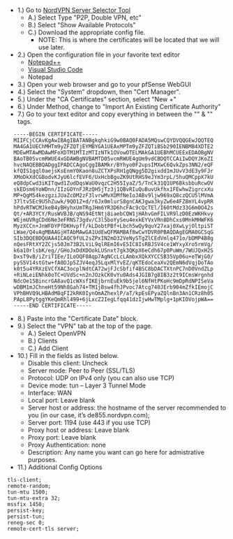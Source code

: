  - 1.) Go to [NordVPN Server Selector Tool](https://nordvpn.com/servers/tools/)
   - A.) Select Type "P2P, Double VPN, etc"
   - B.) Select "Show Available Protocols"
   - C.) Download the appropriate config file.
      - NOTE: This is where the certificates will be located that we will use later.
 - 2.) Open the configuration file in your favorite text editor
    - [Notepad++](https://notepad-plus-plus.org/)
    - [Visual Studio Code](https://code.visualstudio.com/download)
    - Notepad
 - 3.) Open your web browser and go to your pfSense WebGUI
 - 4.) Select the "System" dropdown, then "Cert Manager".
 - 5.) Under the "CA Certificates" section, select "New +"
 - 6.) Under Method, change to "Import An Existing Certificate Authority"
 - 7.) Go to your text editor and copy everything in between the "<CA>" & "</CA>" tags.
```
  -----BEGIN CERTIFICATE-----
  MIIFCjCCAvKgAwIBAgIBATANBgkqhkiG9w0BAQ0FADA5MQswCQYDVQQGEwJQQTEQ
  MA4GA1UEChMHTm9yZFZQTjEYMBYGA1UEAxMPTm9yZFZQTiBSb290IENBMB4XDTE2
  MDEwMTAwMDAwMFoXDTM1MTIzMTIzNTk1OVowOTELMAkGA1UEBhMCUEExEDAOBgNV
  BAoTB05vcmRWUE4xGDAWBgNVBAMTD05vcmRWUE4gUm9vdCBDQTCCAiIwDQYJKoZI
  hvcNAQEBBQADggIPADCCAgoCggIBAMkr/BYhyo0F2upsIMXwC6QvkZps3NN2/eQF
  kfQIS1gql0aejsKsEnmY0Kaon8uZCTXPsRH1gQNgg5D2gixdd1mJUvV3dE3y9FJr
  XMoDkXdCGBodvKJyU6lcfEVF6/UxHcbBguZK9UtRHS9eJYm3rpL/5huQMCppX7kU
  eQ8dpCwd3iKITqwd1ZudDqsWaU0vqzC2H55IyaZ/5/TnCk31Q1UP6BksbbuRcwOV
  skEDsm6YoWDnn/IIzGOYnFJRzQH5jTz3j1QBvRIuQuBuvUkfhx1FEwhwZigrcxXu
  MP+QgM54kezgziJUaZcOM2zF3lvrwMvXDMfNeIoJABv9ljw969xQ8czQCU5lMVmA
  37ltv5Ec9U5hZuwk/9QO1Z+d/r6Jx0mlurS8gnCAKJgwa3kyZw6e4FZ8mYL4vpRR
  hPdvRTWCMJkeB4yBHyhxUmTRgJHm6YR3D6hcFAc9cQcTEl/I60tMdz33G6m0O42s
  Qt/+AR3YCY/RusWVBJB/qNS94EtNtj8iaebCQW1jHAhvGmFILVR9lzD0EzWKHkvy
  WEjmUVRgCDd6Ne3eFRNS73gdv/C3l5boYySeu4exkEYVxVRn8DhCxs0MnkMHWFK6
  MyzXCCn+JnWFDYPfDKHvpff/kLDobtPBf+Lbch5wQy9quY27xaj0XwLyjOltpiST
  LWae/Q4vAgMBAAGjHTAbMAwGA1UdEwQFMAMBAf8wCwYDVR0PBAQDAgEGMA0GCSqG
  SIb3DQEBDQUAA4ICAQC9fUL2sZPxIN2mD32VeNySTgZlCEdVmlq471o/bDMP4B8g
  nQesFRtXY2ZCjs50Jm73B2LViL9qlREmI6vE5IC8IsRBJSV4ce1WYxyXro5rmVg/
  k6a10rlsbK/eg//GHoJxDdXDOokLUSnxt7gk3QKpX6eCdh67p0PuWm/7WUJQxH2S
  DxsT9vB/iZriTIEe/ILoOQF0Aqp7AgNCcLcLAmbxXQkXYCCSB35Vp06u+eTWjG0/
  pyS5V14stGtw+fA0DJp5ZJV4eqJ5LqxMlYvEZ/qKTEdoCeaXv2QEmN6dVqjDoTAo
  k0t5u4YRXzEVCfXAC3ocplNdtCA72wjFJcSbfif4BSC8bDACTXtnPC7nD0VndZLp
  +RiNLeiENhk0oTC+UVdSc+n2nJOzkCK0vYu0Ads4JGIB7g8IB3z2t9ICmsWrgnhd
  NdcOe15BincrGA8avQ1cWXsfIKEjbrnEuEk9b5jel6NfHtPKoHc9mDpRdNPISeVa
  wDBM1mJChneHt59Nh8Gah74+TM1jBsw4fhJPvoc7Atcg740JErb904mZfkIEmojC
  VPhBHVQ9LHBAdM8qFI2kRK0IynOmAZhexlP/aT/kpEsEPyaZQlnBn3An1CRz8h0S
  PApL8PytggYKeQmRhl499+6jLxcZ2IegLfqq41dzIjwHwTMplg+1pKIOVojpWA==
  -----END CERTIFICATE-----
```
 - 8.) Paste into the "Certificate Date" block.
 - 9.) Select the "VPN" tab at the top of the page.
      - A.) Select OpenVPN
      - B.) Clients
      - C.) Add Client
 - 10.) Fill in the fields as listed below.
    - Disable this client: Uncheck
    - Server mode: Peer to Peer (SSL/TLS)
    - Protocol: UDP on IPv4 only (you can also use TCP)
    - Device mode: tun – Layer 3 Tunnel Mode
    - Interface: WAN
    - Local port: Leave blank
    - Server host or address: the hostname of the server recommended to you (in our case, it’s de855.nordvpn.com);
    - Server port: 1194 (use 443 if you use TCP)
    - Proxy host or address: Leave blank
    - Proxy port: Leave blank
    - Proxy Authentication: none
    - Description: Any name you want can go here for admistrative purposes. 
 - 11.) Additional Config Options
```
tls-client;
remote-random;
tun-mtu 1500;
tun-mtu-extra 32;
mssfix 1450;
persist-key;
persist-tun;
reneg-sec 0;
remote-cert-tls server;
```
